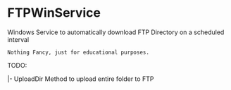 # FTPWinService
Windows Service to automatically download FTP Directory on a scheduled interval
    
    
    Nothing Fancy, just for educational purposes.


TODO:

  |- UploadDir Method to upload entire folder to FTP
